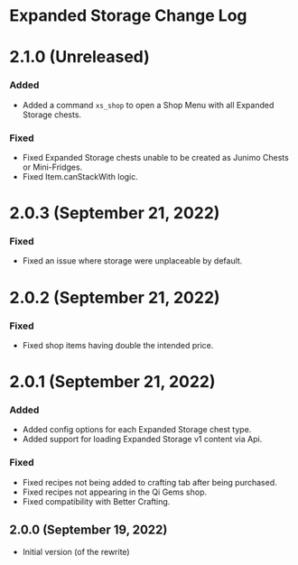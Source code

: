 # Expanded Storage Change Log

# 2.1.0 (Unreleased)

### Added

* Added a command `xs_shop` to open a Shop Menu with all Expanded Storage chests.

### Fixed

* Fixed Expanded Storage chests unable to be created as Junimo Chests or Mini-Fridges.
* Fixed Item.canStackWith logic.

# 2.0.3 (September 21, 2022)

### Fixed

* Fixed an issue where storage were unplaceable by default.

# 2.0.2 (September 21, 2022)

### Fixed

* Fixed shop items having double the intended price.

# 2.0.1 (September 21, 2022)

### Added

* Added config options for each Expanded Storage chest type.
* Added support for loading Expanded Storage v1 content via Api.

### Fixed

* Fixed recipes not being added to crafting tab after being purchased.
* Fixed recipes not appearing in the Qi Gems shop.
* Fixed compatibility with Better Crafting.

## 2.0.0 (September 19, 2022)

* Initial version (of the rewrite)
